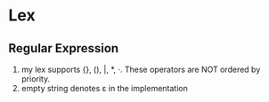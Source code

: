 # Lex

## Regular Expression
1. my lex supports {}, (), |, *, ·. These operators are NOT ordered by priority.
2. empty string denotes ε in the implementation